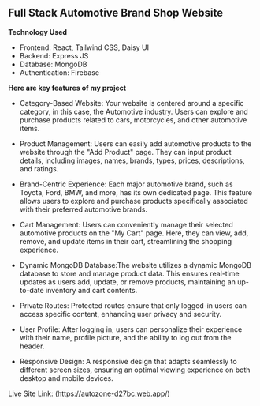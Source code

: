## Full Stack Automotive Brand Shop Website ##

**Technology Used**
- Frontend: React, Tailwind CSS, Daisy UI
- Backend: Express JS
- Database: MongoDB
- Authentication: Firebase

**Here are key features of my project**

- Category-Based Website: Your website is centered around a specific category, in this case, the Automotive industry. Users can explore and purchase products related to cars, motorcycles, and other automotive items.

- Product Management: Users can easily add automotive products to the website through the "Add Product" page. They can input product details, including images, names, brands, types, prices, descriptions, and ratings.

- Brand-Centric Experience: Each major automotive brand, such as Toyota, Ford, BMW, and more, has its own dedicated page. This feature allows users to explore and purchase products specifically associated with their preferred automotive brands.

- Cart Management: Users can conveniently manage their selected automotive products on the "My Cart" page. Here, they can view, add, remove, and update items in their cart, streamlining the shopping experience.

- Dynamic MongoDB Database:The website utilizes a dynamic MongoDB database to store and manage product data. This ensures real-time updates as users add, update, or remove products, maintaining an up-to-date inventory and cart contents.

- Private Routes: Protected routes ensure that only logged-in users can access specific content, enhancing user privacy and security.

- User Profile: After logging in, users can personalize their experience with their name, profile picture, and the ability to log out from the header.

- Responsive Design: A responsive design that adapts seamlessly to different screen sizes, ensuring an optimal viewing experience on both desktop and mobile devices.


Live Site Link: (https://autozone-d27bc.web.app/)

